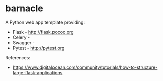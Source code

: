 # barnacle
A Python web app template providing:

* Flask - http://flask.pocoo.org
* Celery - 
* Swagger - 
* Pytest - http://pytest.org


References:
* https://www.digitalocean.com/community/tutorials/how-to-structure-large-flask-applications
